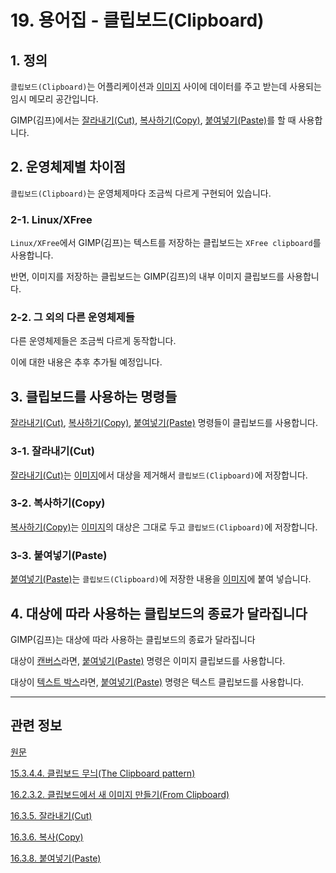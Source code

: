# 19. 용어집 - 클립보드(Clipboard)

## 1. 정의
`클립보드(Clipboard)`는 어플리케이션과 [이미지](./19-glossaryx-image.md) 사이에 데이터를 주고 받는데 사용되는 임시 메모리 공간입니다.

GIMP(김프)에서는 [잘라내기(Cut)](./16-03-05-00-cut.md), [복사하기(Copy)](./16-03-06-00-copy.md), [붙여넣기(Paste)](./16-03-08-00-paste.md)를 할 때 사용합니다.

## 2. 운영체제별 차이점
`클립보드(Clipboard)`는 운영체제마다 조금씩 다르게 구현되어 있습니다.

### 2-1. Linux/XFree
`Linux/XFree`에서 GIMP(김프)는 텍스트를 저장하는 클립보드는 `XFree clipboard`를 사용합니다.

반면, 이미지를 저장하는 클립보드는 GIMP(김프)의 내부 이미지 클립보드를 사용합니다.

### 2-2. 그 외의 다른 운영체제들
다른 운영체제들은 조금씩 다르게 동작합니다.

이에 대한 내용은 추후 추가될 예정입니다.

<a comment="TODO 내용 추가 필요"></a>

## 3. 클립보드를 사용하는 명령들
[잘라내기(Cut)](./16-03-05-00-cut.md), [복사하기(Copy)](./16-03-06-00-copy.md), [붙여넣기(Paste)](./16-03-08-00-paste.md) 명령들이 클립보드를 사용합니다.

### 3-1. 잘라내기(Cut)
[잘라내기(Cut)](./16-03-05-00-cut.md)는 [이미지](./19-glossaryx-image.md)에서 대상을 제거해서 `클립보드(Clipboard)`에 저장합니다.

### 3-2. 복사하기(Copy)
[복사하기(Copy)](./16-03-06-00-copy.md)는 [이미지](./19-glossaryx-image.md)의 대상은 그대로 두고 `클립보드(Clipboard)`에 저장합니다.

### 3-3. 붙여넣기(Paste)
[붙여넣기(Paste)](./16-03-08-00-paste.md)는 `클립보드(Clipboard)`에 저장한 내용을 [이미지](./19-glossaryx-image.md)에 붙여 넣습니다.

## 4. 대상에 따라 사용하는 클립보드의 종료가 달라집니다
GIMP(김프)는 대상에 따라 사용하는 클립보드의 종료가 달라집니다

대상이 [캔버스](./19-glossaryx-canvas.md)라면, [붙여넣기(Paste)](./16-03-08-00-paste.md) 명령은 이미지 클립보드를 사용합니다.

대상이 [텍스트 박스](./09-01-01-text_area.md)라면, [붙여넣기(Paste)](./16-03-08-00-paste.md) 명령은 텍스트 클립보드를 사용합니다.

***

## 관련 정보

[원문](https://docs.gimp.org/2.10/ko/glossary.html#glossary-clipboard)

[15.3.4.4. 클립보드 무늬(The Clipboard pattern)](./15-03-04-04-the_clipboard_pattern.md)

[16.2.3.2. 클립보드에서 새 이미지 만들기(From Clipboard)](./16-02-03-02-from_clipboard.md)

[16.3.5. 잘라내기(Cut)](./16-03-05-00-cut.md)

[16.3.6. 복사(Copy)](./16-03-06-00-copy.md)

[16.3.8. 붙여넣기(Paste)](./16-03-08-00-paste.md)